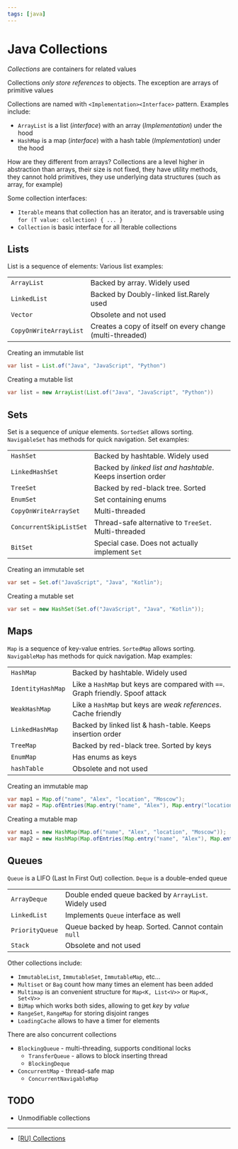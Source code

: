 ```yaml
---
tags: [java]
---
```


# Java Collections

_Collections_ are containers for related values

Collections _only store references_ to objects. The exception are arrays of primitive values

Collections are named with `<Implementation><Interface>` pattern. Examples include:

- `ArrayList` is a list (_interface_) with an array (_Implementation_) under the hood
- `HashMap` is a map (_interface_) with a hash table (_Implementation_) under the hood

How are they different from arrays? Collections are a level higher in abstraction than arrays, their size is not fixed, they have utility methods, they cannot hold primitives, they use underlying data structures (such as array, for example)

Some collection interfaces:

- `Iterable` means that collection has an iterator, and is traversable using `for (T value: collection) { ... }`
- `Collection` is basic interface for all Iterable collections

## Lists

List is a sequence of elements: Various list examples:

|                        |                                                           |
| :--------------------- | :-------------------------------------------------------- |
| `ArrayList`            | Backed by array. Widely used                              |
| `LinkedList`           | Backed by Doubly-linked list.Rarely used                  |
| `Vector`               | Obsolete and not used                                     |
| `CopyOnWriteArrayList` | Creates a copy of itself on every change (multi-threaded) |

Creating an immutable list

```java
var list = List.of("Java", "JavaScript", "Python")
```

Creating a mutable list

```java
var list = new ArrayList(List.of("Java", "JavaScript", "Python"))
```

## Sets

Set is a sequence of _unique_ elements. `SortedSet` allows sorting. `NavigableSet` has methods for quick navigation. Set examples:

|                         |                                                              |
| :---------------------- | :----------------------------------------------------------- |
| `HashSet`               | Backed by hashtable. Widely used                             |
| `LinkedHashSet`         | Backed by _linked list and hashtable_. Keeps insertion order |
| `TreeSet`               | Backed by red-black tree. Sorted                             |
| `EnumSet`               | Set containing enums                                           |
| `CopyOnWriteArraySet`   | Multi-threaded                                               |
| `ConcurrentSkipListSet` | Thread-safe alternative to `TreeSet`. Multi-threaded         |
| `BitSet`                | Special case. Does not actually implement `Set`              |

Creating an immutable set

```java
var set = Set.of("JavaScript", "Java", "Kotlin");
```

Creating a mutable set

```java
var set = new HashSet(Set.of("JavaScript", "Java", "Kotlin"));
```

## Maps

`Map` is a sequence of key-value entries. `SortedMap` allows sorting. `NavigableMap` has methods for quick navigation. Map examples:

|                   |                                                                                |
| :---------------- | :----------------------------------------------------------------------------- |
| `HashMap`         | Backed by hashtable. Widely used                                               |
| `IdentityHashMap` | Like a `HashMap` but keys are compared with `==`. Graph friendly. Spoof attack |
| `WeakHashMap`     | Like a `HashMap` but keys are _weak references_. Cache friendly                |
| `LinkedHashMap`   | Backed by linked list & hash-table. Keeps insertion order                      |
| `TreeMap`         | Backed by red-black tree. Sorted by keys                                       |
| `EnumMap`         | Has enums as keys                                                              |
| `hashTable`       | Obsolete and not used                                                          |

Creating an immutable map

```java
var map1 = Map.of("name", "Alex", "location", "Moscow");
var map2 = Map.ofEntries(Map.entry("name", "Alex"),	Map.entry("location", "Moscow"));
```

Creating a mutable map

```java
var map1 = new HashMap(Map.of("name", "Alex", "location", "Moscow"));
var map2 = new HashMap(Map.ofEntries(Map.entry("name", "Alex"), Map.entry("location", "Moscow")));
```

## Queues

`Queue` is a LIFO (Last In First Out) collection. `Deque` is a double-ended queue

|                 |                                                       |
| :-------------- | :---------------------------------------------------- |
| `ArrayDeque`    | Double ended queue backed by `ArrayList`. Widely used |
| `LinkedList`    | Implements `Queue` interface as well                  |
| `PriorityQueue` | Queue backed by heap. Sorted. Cannot contain `null`   |
| `Stack`         | Obsolete and not used                                 |

Other collections include:

- `ImmutableList`, `ImmutableSet`, `ImmutableMap`, etc...
- `Multiset` or `Bag` count how many times an element has been added
- `Multimap` is an convenient structure for `Map<K, List<V>>` or `Map<K, Set<V>>`
- `BiMap` which works both sides, allowing to get _key_ by _value_
- `RangeSet`, `RangeMap` for storing disjoint ranges
- `LoadingCache` allows to have a timer for elements

There are also concurrent collections

- `BlockingQueue` - multi-threading, supports conditional locks
	- `TransferQueue` - allows to block inserting thread
	- `BlockingDeque`
- `ConcurrentMap` - thread-safe map
	- `ConcurrentNavigableMap`

## TODO

- Unmodifiable collections

---

- [[RU] Collections](https://habr.com/ru/company/luxoft/blog/256877/)
